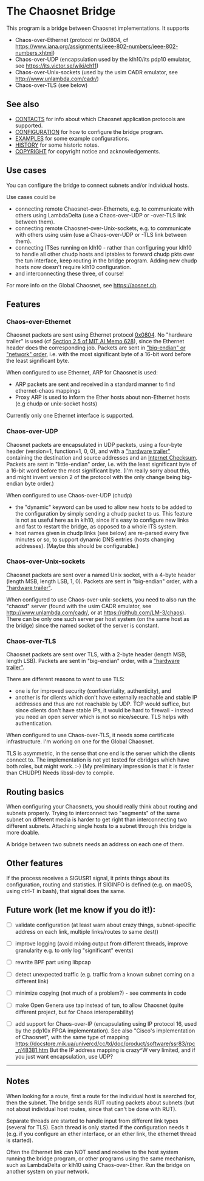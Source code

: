 # The Chaosnet Bridge

This program is a bridge between Chaosnet implementations. It supports
- Chaos-over-Ethernet (protocol nr 0x0804, cf https://www.iana.org/assignments/ieee-802-numbers/ieee-802-numbers.xhtml)
- Chaos-over-UDP (encapsulation used by the klh10/its pdp10 emulator, see https://its.victor.se/wiki/ch11)
- Chaos-over-Unix-sockets (used by the usim CADR emulator, see http://www.unlambda.com/cadr/) 
- Chaos-over-TLS (see below)

## See also
- [CONTACTS](CONTACTS.md) for info about which Chaosnet application protocols are supported.
- [CONFIGURATION](CONFIGURATION.md) for how to configure the bridge program.
- [EXAMPLES](EXAMPLES.md) for some example configurations.
- [HISTORY](HISTORY.md) for some historic notes.
- [COPYRIGHT](COPYRIGHT.md) for copyright notice and acknowledgements.

## Use cases

You can configure the bridge to connect subnets and/or individual hosts. 

Use cases could be
- connecting remote Chaosnet-over-Ethernets, e.g. to communicate with
  others using LambdaDelta (use a Chaos-over-UDP or -over-TLS
  link between them). 
- connecting remote Chaosnet-over-Unix-sockets, e.g. to communicate
  with others using usim (use a Chaos-over-UDP or -TLS link between them).
- connecting ITSes running on klh10 - rather than configuring your
  klh10 to handle all other chudp hosts and iptables to forward chudp
  pkts over the tun interface, keep routing in the bridge
  program. Adding new chudp hosts now doesn't require klh10
  configuration. 
- and interconnecting these three, of course!

For more info on the Global Chaosnet, see https://aosnet.ch.

## Features

### Chaos-over-Ethernet
Chaosnet packets are sent using Ethernet protocol [0x0804](https://www.iana.org/assignments/ieee-802-numbers/ieee-802-numbers.xhtml). No "hardware trailer" is used (cf [Section 2.5 of MIT AI Memo 628](https://lm-3.github.io/amber.html#Hardware-Protocols)), since the Ethernet header does the corresponding job. Packets are sent in ["big-endian" or "network" order](https://en.wikipedia.org/wiki/Endianness#Mapping_multi-byte_binary_values_to_memory), i.e. with the most significant byte of a 16-bit word before the least significant byte.

When configured to use Ethernet, ARP for Chaosnet is used: 
- ARP packets are sent and received in a standard manner to find ethernet-chaos mappings
- Proxy ARP is used to inform the Ether hosts about non-Ethernet hosts (e.g chudp or unix-socket hosts)

Currently only one Ethernet interface is supported.

### Chaos-over-UDP
Chaosnet packets are encapsulated in UDP packets, using a four-byte header (version=1, function=1, 0, 0), and with a ["hardware trailer"](https://lm-3.github.io/amber.html#Hardware-Protocols) containing the destination and source addresses and an [Internet Checksum](https://tools.ietf.org/html/rfc1071). Packets are sent in "little-endian" order, i.e. with the least significant byte of a 16-bit word before the most significant byte. (I'm really sorry about this, and might invent version 2 of the protocol with the only change being big-endian byte order.)

When configured to use Chaos-over-UDP (chudp)
- the "dynamic" keyword can be used to allow new hosts to be added to
  the configuration by simply sending a chudp packet to us.
  This feature is not as useful here as in klh10, since it's easy
  to configure new links and fast to restart the bridge, as opposed to
  a whole ITS system.
- host names given in chudp links (see below) are re-parsed every five
  minutes or so, to support dynamic DNS entries (hosts changing
  addresses). (Maybe this should be configurable.)

### Chaos-over-Unix-sockets
Chaosnet packets are sent over a named Unix socket, with a 4-byte header (length MSB, length LSB, 1, 0). Packets are sent in "big-endian" order, with a ["hardware trailer"](https://lm-3.github.io/amber.html#Hardware-Protocols).

When configured to use Chaos-over-unix-sockets, you need to also run
the "chaosd" server (found with the usim CADR emulator, see
http://www.unlambda.com/cadr/, or at https://github.com/LM-3/chaos).
There can be only one such server per host system (on the same host as
the bridge) since the named socket of the server is constant.

### Chaos-over-TLS
Chaosnet packets are sent over TLS, with a 2-byte header (length MSB, length LSB). Packets are sent in "big-endian" order, with a ["hardware trailer"](https://lm-3.github.io/amber.html#Hardware-Protocols).

There are different reasons to want to use TLS:
- one is for improved security (confidentiality, authenticity), and
- another is for clients which don't have externally reachable and stable IP addresses and thus are not reachable by UDP. TCP would suffice, but since clients don't have stable IPs, it would be hard to firewall - instead you need an open server which is not so nice/secure. TLS helps with authentication. 

When configured to use Chaos-over-TLS, it needs some certificate
infrastructure. I'm working on one for the Global Chaosnet. 

TLS is asymmetric, in the sense that one end is the server which the
clients connect to. The implementation is not yet tested for cbridges
which have both roles, but might work. :-) 
(My preliminary impression is that it is faster than CHUDP!)
Needs libssl-dev to compile.

## Routing basics

When configuring your Chaosnets, you should really think about routing
and subnets properly. Trying to interconnect two "segments" of the
same subnet on different media is harder to get right than
interconnecting two different subnets. Attaching single hosts to a
subnet through this bridge is more doable.

A bridge between two subnets needs an address on each one of them.

## Other features

If the process receives a SIGUSR1 signal, it prints things about its
configuration, routing and statistics. If SIGINFO is defined (e.g. on
macOS, using ctrl-T in bash), that signal does the same.

## Future work (let me know if you do it!):

- [ ] validate configuration (at least warn about crazy things, subnet-specific address on each link, multiple links/routes to same dest))
- [ ] improve logging (avoid mixing output from different threads, improve granularity e.g. to only log "significant" events)
- [ ] rewrite BPF part using libpcap
- [ ] detect unexpected traffic (e.g. traffic from a known subnet coming on a different link)
- [ ] minimize copying (not much of a problem?) - see comments in code
- [ ] make Open Genera use tap instead of tun, to allow Chaosnet (quite different project, but for Chaos interoperability)
- [ ] add support for Chaos-over-IP (encapsulating using IP protocol 16,
  used by the pdp10x FPGA implementation). See also  "Cisco's
  implementation of Chaosnet", with the same type of mapping
  https://docstore.mik.ua/univercd/cc/td/doc/product/software/ssr83/rpc_r/48381.htm
  But the IP address mapping is crazy^W very limited, and if you just
  want encapsulation, use UDP?


---

## Notes

When looking for a route, first a route for the individual host is
searched for, then the subnet. The bridge sends RUT routing packets
about subnets (but not about individual host routes, since that can't
be done with RUT).

Separate threads are started to handle input from different link types
(several for TLS). Each thread is only started if the configuration
needs it (e.g. if you configure an ether interface, or an ether link,
the ethernet thread is started).

Often the Ethernet link can NOT send and receive to the host system
running the bridge program, or other programs using the same
mechanism, such as LambdaDelta or klh10 using Chaos-over-Ether. 
Run the bridge on another system on your network.
